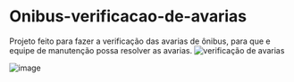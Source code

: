 # Onibus-verificacao-de-avarias
Projeto feito para fazer a verificação das avarias de ônibus, para que e equipe de manutenção possa resolver as avarias.
![verificação de avarias](https://user-images.githubusercontent.com/55156476/72841788-e0e27880-3c75-11ea-93e2-5c91bffd0835.png)

![image](https://user-images.githubusercontent.com/55156476/72842045-6108de00-3c76-11ea-9b99-93c642bd450c.png)
